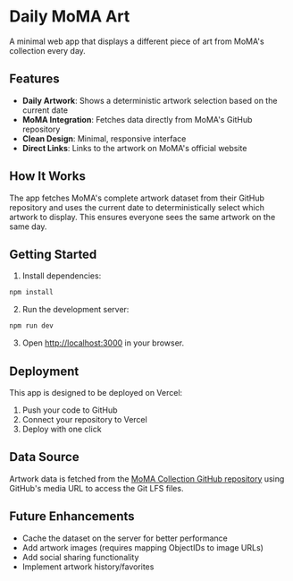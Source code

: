 # Daily MoMA Art

A minimal web app that displays a different piece of art from MoMA's collection every day.

## Features

- **Daily Artwork**: Shows a deterministic artwork selection based on the current date
- **MoMA Integration**: Fetches data directly from MoMA's GitHub repository
- **Clean Design**: Minimal, responsive interface
- **Direct Links**: Links to the artwork on MoMA's official website

## How It Works

The app fetches MoMA's complete artwork dataset from their GitHub repository and uses the current date to deterministically select which artwork to display. This ensures everyone sees the same artwork on the same day.

## Getting Started

1. Install dependencies:
```bash
npm install
```

2. Run the development server:
```bash
npm run dev
```

3. Open [http://localhost:3000](http://localhost:3000) in your browser.

## Deployment

This app is designed to be deployed on Vercel:

1. Push your code to GitHub
2. Connect your repository to Vercel
3. Deploy with one click

## Data Source

Artwork data is fetched from the [MoMA Collection GitHub repository](https://github.com/MuseumofModernArt/collection) using GitHub's media URL to access the Git LFS files.

## Future Enhancements

- Cache the dataset on the server for better performance
- Add artwork images (requires mapping ObjectIDs to image URLs)
- Add social sharing functionality
- Implement artwork history/favorites
